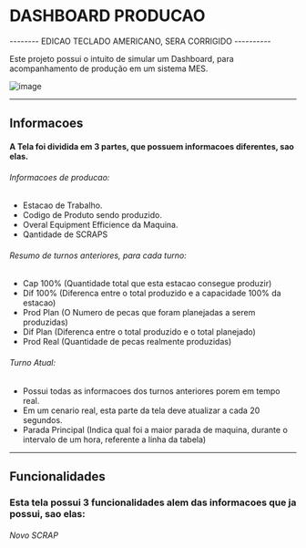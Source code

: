 # DASHBOARD PRODUCAO

 -------- EDICAO TECLADO AMERICANO, SERA CORRIGIDO ----------

Este projeto possui o intuito de simular um Dashboard, para acompanhamento de produção em um sistema MES.

![image](https://user-images.githubusercontent.com/67242658/88467214-02cde980-ceab-11ea-8a4b-f00c0c745896.png)
<hr>

## Informacoes 

#### A Tela foi dividida em 3 partes, que possuem informacoes diferentes, sao elas.

###### Informacoes de producao:
   - Estacao de Trabalho.
   - Codigo de Produto sendo produzido.
   - Overal Equipment Efficience da Maquina.
   - Qantidade de SCRAPS
   
###### Resumo de turnos anteriores, para cada turno:
  - Cap 100% (Quantidade total que esta estacao consegue produzir)
  - Dif 100% (Diferenca entre o total produzido e a capacidade 100% da estacao)
  - Prod Plan (O Numero de pecas que foram planejadas a serem produzidas)
  - Dif Plan (Diferenca entre o total produzido e o total planejado)
  - Prod Real (Quantidade de pecas realmente produzidas) 
  
###### Turno Atual:
  - Possui todas as informacoes dos turnos anteriores porem em tempo real.
  - Em um cenario real, esta parte da tela deve atualizar a cada 20 segundos.
  - Parada Principal (Indica qual foi a maior parada de maquina, durante o intervalo de um hora, referente a linha da tabela)
  
  <hr>
  
## Funcionalidades

### Esta tela possui 3 funcionalidades alem das informacoes que ja possui, sao elas: 

###### Novo SCRAP

